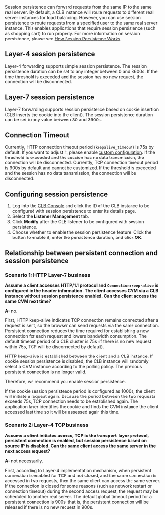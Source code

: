 Session persistence can forward requests from the same IP to the same real server. By default, a CLB instance will route requests to different real server instances for load balancing. However, you can use session persistence to route requests from a specified user to the same real server instance. This enables applications that require session persistence (such as shopping cart) to run properly.
For more information on session persistence, please see [How Session Persistence Works](https://intl.cloud.tencent.com/document/product/214/2736).

## Layer-4 session persistence
Layer-4 forwarding supports simple session persistence. The session persistence duration can be set to any integer between 0 and 3600s. If the time threshold is exceeded and the session has no new request, the connection will be disconnected.

## Layer-7 session persistence
Layer-7 forwarding supports session persistence based on cookie insertion (CLB inserts the cookie into the client). The session persistence duration can be set to any value between 30 and 3600s.

## Connection Timeout
Currently, HTTP connection timeout period (`keepalive_timeout`) is 75s by default. If you want to adjust it, please enable [custom configuration](https://intl.cloud.tencent.com/document/product/214/32427). If the threshold is exceeded and the session has no data transmission, the connection will be disconnected.
Currently, TCP connection timeout period is 900s by default and cannot be customized. If the threshold is exceeded and the session has no data transmission, the connection will be disconnected.

## Configuring session persistence
1. Log into the [CLB Console](https://console.cloud.tencent.com/loadbalance) and click the ID of the CLB instance to be configured with session persistence to enter its details page.
2. Select the **Listener Management** tab.
3. Click **Modify** after the CLB listener to be configured with session persistence.
4. Choose whether to enable the session persistence feature. Click the button to enable it, enter the persistence duration, and click **OK**.

## Relationship between persistent connection and session persistence

### Scenario 1: HTTP Layer-7 business

**Assume a client accesses HTTP/1.1 protocol and `Connection:keep-alive` is configured in the header information. The client accesses CVM via a CLB instance without session persistence enabled. Can the client access the same CVM next time?**

**A:** no.

First, HTTP keep-alive indicates TCP connection remains connected after a request is sent, so the browser can send requests via the same connection. Persistent connection reduces the time required for establishing a new connection for each request and lowers bandwidth consumption. The default timeout period of a CLB cluster is 75s (if there is no new request within 75s, TCP will be disconnected by default).

HTTP keep-alive is established between the client and a CLB instance. If cookie session persistence is disabled, the CLB instance will randomly select a CVM instance according to the polling policy. The previous persistent connection is no longer valid.

Therefore, we recommend you enable session persistence.

If the cookie session persistence period is configured as 1000s, the client will initiate a request again. Because the period between the two requests exceeds 75s, TCP connection needs to be established again. The application layer identifies the cookie and finds the CVM instance the client accessed last time so it will be assessed again this time.

### Scenario 2: Layer-4 TCP business

**Assume a client initiates access, TCP is the transport-layer protocol, persistent connection is enabled, but session persistence based on source IP is disabled. Can the same client access the same server in the next access request?**

**A:** not necessarily.

First, according to Layer-4 implementation mechanism, when persistent connection is enabled for TCP and not closed, and the same connection is accessed in two requests, then the same client can access the same server. If the connection is closed for some reasons (such as network restart or connection timeout) during the second access request, the request may be scheduled to another real server. The default global timeout period for a persistent connection is 900s, that is, the persistent connection will be released if there is no new request in 900s.
